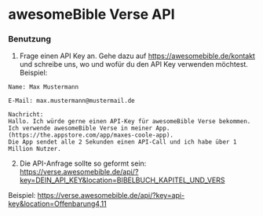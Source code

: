 # awesomeBible Verse API

### Benutzung
1. Frage einen API Key an. Gehe dazu auf https://awesomebible.de/kontakt und schreibe uns, wo und wofür du den API Key verwenden möchtest.
  Beispiel:
  ```
  Name: Max Mustermann
  
  E-Mail: max.mustermann@mustermail.de
  
  Nachricht: 
  Hallo. Ich würde gerne einen API-Key für awesomeBible Verse bekommen.
  Ich verwende awesomeBible Verse in meiner App. (https://the.appstore.com/app/maxes-coole-app).
  Die App sendet alle 2 Sekunden einen API-Call und ich habe über 1 Million Nutzer.
  ```


2. Die API-Anfrage sollte so geformt sein: https://verse.awesomebible.de/api/?key=DEIN_API_KEY&location=BIBELBUCH_KAPITEL_UND_VERS

Beispiel: https://verse.awesomebible.de/api/?key=api-key&location=Offenbarung4,11
